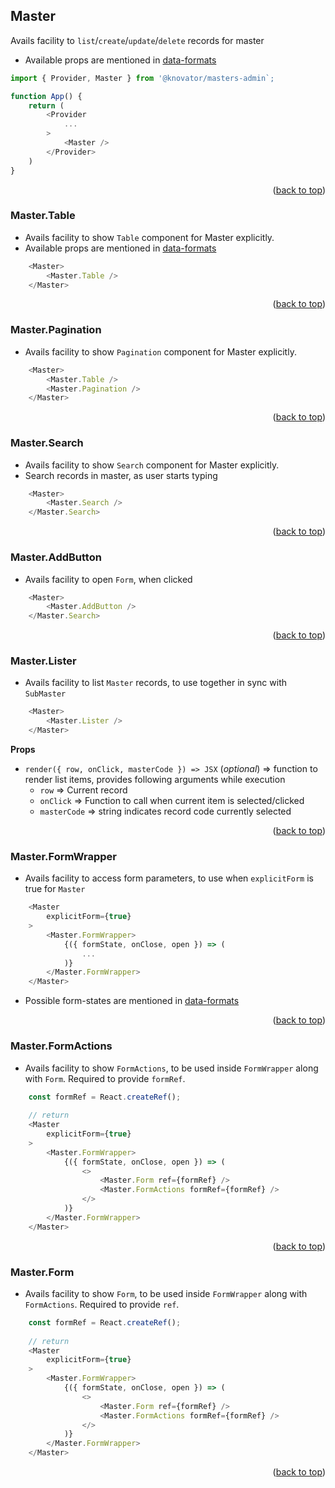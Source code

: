 <div id="top"></div>

## Master
Avails facility to `list`/`create`/`update`/`delete` records for master
- Available props are mentioned in [data-formats](data-formats.md) 
```js
import { Provider, Master } from '@knovator/masters-admin`;

function App() {
    return (
        <Provider
            ...
        >
            <Master />
        </Provider>
    )
}
```
<p align="right">(<a href="#top">back to top</a>)</p>

### Master.Table
- Avails facility to show `Table` component for Master explicitly.
- Available props are mentioned in [data-formats](data-formats.md) 
```js
    <Master>
        <Master.Table />
    </Master>
```
<p align="right">(<a href="#top">back to top</a>)</p>

### Master.Pagination
- Avails facility to show `Pagination` component for Master explicitly.
```js
    <Master>
        <Master.Table />
        <Master.Pagination />
    </Master>
```
<p align="right">(<a href="#top">back to top</a>)</p>

### Master.Search
- Avails facility to show `Search` component for Master explicitly.
- Search records in master, as user starts typing
```js
    <Master>
        <Master.Search />
    </Master.Search>
```
<p align="right">(<a href="#top">back to top</a>)</p>

### Master.AddButton
- Avails facility to open `Form`, when clicked
```js
    <Master>
        <Master.AddButton />
    </Master.Search>
```
<p align="right">(<a href="#top">back to top</a>)</p>

### Master.Lister
- Avails facility to list `Master` records, to use together in sync with `SubMaster`
```js
    <Master>
        <Master.Lister />
    </Master>
``` 

**Props**
- `render({ row, onClick, masterCode }) => JSX` (*optional*) => function to render list items, provides following arguments while execution
    - `row` => Current record
    - `onClick` => Function to call when current item is selected/clicked
    - `masterCode` => string indicates record code currently selected
<p align="right">(<a href="#top">back to top</a>)</p>

### Master.FormWrapper
- Avails facility to access form parameters, to use when `explicitForm` is true for `Master`
```js
    <Master
        explicitForm={true}
    >
        <Master.FormWrapper>
            {({ formState, onClose, open }) => (
                ...
            )}
        </Master.FormWrapper>
    </Master>
```
- Possible form-states are mentioned in [data-formats](data-formats.md)
<p align="right">(<a href="#top">back to top</a>)</p>

### Master.FormActions
- Avails facility to show `FormActions`, to be used inside `FormWrapper` along with `Form`. Required to provide `formRef`.
```js
    const formRef = React.createRef();
    
    // return
    <Master
        explicitForm={true}
    >
        <Master.FormWrapper>
            {({ formState, onClose, open }) => (
                <>
                    <Master.Form ref={formRef} />
                    <Master.FormActions formRef={formRef} />
                </>
            )}
        </Master.FormWrapper>
    </Master>
``` 
<p align="right">(<a href="#top">back to top</a>)</p>

### Master.Form
- Avails facility to show `Form`, to be used inside `FormWrapper` along with `FormActions`. Required to provide `ref`.
```js
    const formRef = React.createRef();
    
    // return
    <Master
        explicitForm={true}
    >
        <Master.FormWrapper>
            {({ formState, onClose, open }) => (
                <>
                    <Master.Form ref={formRef} />
                    <Master.FormActions formRef={formRef} />
                </>
            )}
        </Master.FormWrapper>
    </Master>
```
<p align="right">(<a href="#top">back to top</a>)</p>